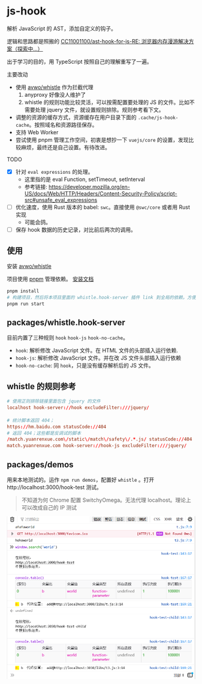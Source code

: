 # js-hook

解析 JavaScript 的 AST，添加自定义的钩子。

逻辑和思路都是照搬的 [CC11001100/ast-hook-for-js-RE: 浏览器内存漫游解决方案（探索中...）](https://github.com/CC11001100/ast-hook-for-js-RE)

出于学习的目的，用 TypeScript 按照自己的理解重写了一遍。

主要改动

- 使用 [avwo/whistle](https://github.com/avwo/whistle) 作为拦截代理
  1. anyproxy 好像没人维护了
  2. whistle 的规则功能比较灵活，可以按需配置要处理的 JS 的文件。比如不需要处理 jquery 文件，就设置规则排除。规则参考看下文。
- 调整的资源的缓存方式，资源缓存在用户目录下面的 `.cache/js-hook-cache`。按照域名和资源路径保存。
- 支持 Web Worker
- 尝试使用 pnpm 管理工作空间，初衷是想抄一下 `vuejs/core` 的设置，发现比较麻烦，最终还是自己设置。有待改进。

TODO

- [x] 针对 `eval expressions` 的处理。
  - 这里指的是 eval Function, setTimeout, setInterval
  - 参考链接: https://developer.mozilla.org/en-US/docs/Web/HTTP/Headers/Content-Security-Policy/script-src#unsafe_eval_expressions
- [ ] 优化速度，使用 Rust 版本的 babel: `swc`。直接使用 `@swc/core` 或者用 Rust 实现
  - 可能会鸽。
- [ ] 保存 hook 数据的历史记录，对比前后两次的调用。

## 使用

安装 [avwo/whistle](https://github.com/avwo/whistle)

项目使用 [pnpm](https://pnpm.io/) 管理依赖。 [安装文档](https://pnpm.io/installation)

```bash
pnpm install
# 构建项目，然后将本项目里面的 whistle.hook-server 插件 link 到全局的依赖。方便 whistle 读取
pnpm run start
```

## packages/whistle.hook-server

目前内置了三种规则 `hook` `hook-js` `hook-no-cache`。

- `hook`: 解析修改 JavaScript 文件。在 HTML 文件的头部插入运行依赖.
- `hook-js`: 解析修改 JavaScript 文件。并在改 JS 文件头部插入运行依赖
- `hook-no-cache`: 同 `hook`，只是没有缓存解析后的 JS 文件。

## whistle 的规则参考

```conf
# 使用正则排除链接里面包含 jquery 的文件
localhost hook-server://hook excludeFilter:///jquery/

# 统计脚本返回 404；
https://hm.baidu.com statusCode://404
# 返回 404；这些都是反调试的脚本
/match.yuanrenxue.com\/static\/match\/safety\/.*.js/ statusCode://404
match.yuanrenxue.com hook-server://hook-js excludeFilter:///jquery/
```

## packages/demos

用来本地测试的。运作 `npm run demos`，配置好 `whistle` 。打开 http://localhost:3000/hook-test 测试。

> 不知道为何 Chrome 配置 SwitchyOmega。无法代理 localhost。理论上可以改成自己的 IP 测试

![firefox-test screenshot](screenshots/firefox-test.png 'firefox-test screenshot')
